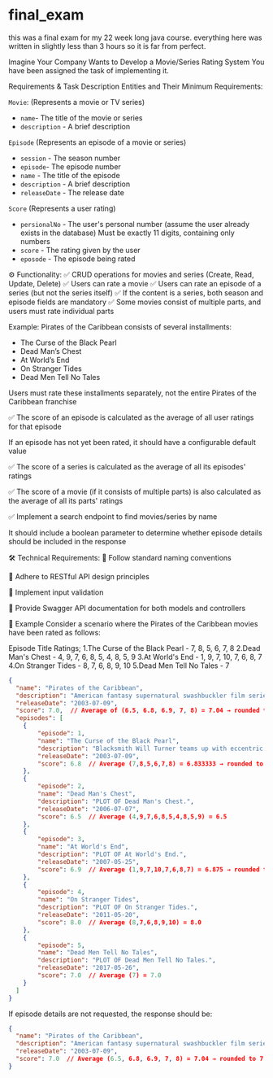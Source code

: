 # final_exam
this was a final exam for my 22 week long java course. everything here was written in slightly less than 3 hours so it is far from perfect.


Imagine Your Company Wants to Develop a Movie/Series Rating System
You have been assigned the task of implementing it.

 Requirements & Task Description
 Entities and Their Minimum Requirements:

`Movie`: (Represents a movie or TV series)
 * `name`- The title of the movie or series
 * `description` - A brief description

`Episode` (Represents an episode of a movie or series)
 * `session` - The season number
 * `episode`- The episode number
 * `name` - The title of the episode
 * `description` - A brief description
 * `releaseDate` - The release date

`Score` (Represents a user rating)
 * `persionalNo` - The user's personal number (assume the user already exists in the database)
 Must be exactly 11 digits, containing only numbers
 * `score` - The rating given by the user
 * `eposode` - The episode being rated

⚙️ Functionality:
✅ CRUD operations for movies and series (Create, Read, Update, Delete)
✅ Users can rate a movie
✅ Users can rate an episode of a series (but not the series itself)
✅ If the content is a series, both season and episode fields are mandatory
✅ Some movies consist of multiple parts, and users must rate individual parts

Example: Pirates of the Caribbean consists of several installments:
* The Curse of the Black Pearl
* Dead Man’s Chest
* At World’s End
* On Stranger Tides
* Dead Men Tell No Tales

Users must rate these installments separately, not the entire Pirates of the Caribbean franchise

✅ The score of an episode is calculated as the average of all user ratings for that episode

If an episode has not yet been rated, it should have a configurable default value

✅ The score of a series is calculated as the average of all its episodes' ratings

✅ The score of a movie (if it consists of multiple parts) is also calculated as the average of all its parts' ratings

✅ Implement a search endpoint to find movies/series by name

It should include a boolean parameter to determine whether episode details should be included in the response

🛠️ Technical Requirements:
🔹 Follow standard naming conventions

🔹 Adhere to RESTful API design principles

🔹 Implement input validation

🔹 Provide Swagger API documentation for both models and controllers

📌 Example
Consider a scenario where the Pirates of the Caribbean movies have been rated as follows:

Episode Title	Ratings;
 1.The Curse of the Black Pearl -	7, 8, 5, 6, 7, 8
 2.Dead Man's Chest	- 4, 9, 7, 6, 8, 5, 4, 8, 5, 9
 3.At World's End	- 1, 9, 7, 10, 7, 6, 8, 7
 4.On Stranger Tides - 8, 7, 6, 8, 9, 10
 5.Dead Men Tell No Tales	- 7

``` JSON
{
  "name": "Pirates of the Caribbean",
  "description": "American fantasy supernatural swashbuckler film series",
  "releaseDate": "2003-07-09",
  "score": 7.0,  // Average of (6.5, 6.8, 6.9, 7, 8) = 7.04 → rounded to 7.0
  "episodes": [
    {
        "episode": 1,
        "name": "The Curse of the Black Pearl",
        "description": "Blacksmith Will Turner teams up with eccentric pirate Captain Jack Sparrow to save Turner's love ... AND SO ON",
        "releaseDate": "2003-07-09",
        "score": 6.8  // Average (7,8,5,6,7,8) = 6.833333 → rounded to 6.8
    },
    {
        "episode": 2,
        "name": "Dead Man's Chest",
        "description": "PLOT OF Dead Man's Chest.",
        "releaseDate": "2006-07-07",
        "score": 6.5  // Average (4,9,7,6,8,5,4,8,5,9) = 6.5
    },
    {
        "episode": 3,
        "name": "At World's End",
        "description": "PLOT OF At World's End.",
        "releaseDate": "2007-05-25",
        "score": 6.9  // Average (1,9,7,10,7,6,8,7) = 6.875 → rounded to 6.9
    },
    {
        "episode": 4,
        "name": "On Stranger Tides",
        "description": "PLOT OF On Stranger Tides.",
        "releaseDate": "2011-05-20",
        "score": 8.0  // Average (8,7,6,8,9,10) = 8.0
    },
    {
        "episode": 5,
        "name": "Dead Men Tell No Tales",
        "description": "PLOT OF Dead Men Tell No Tales.",
        "releaseDate": "2017-05-26",
        "score": 7.0  // Average (7) = 7.0
    }
  ]
}
``` 
If episode details are not requested, the response should be:

``` JSON
{
  "name": "Pirates of the Caribbean",
  "description": "American fantasy supernatural swashbuckler film series",
  "releaseDate": "2003-07-09",
  "score": 7.0  // Average (6.5, 6.8, 6.9, 7, 8) = 7.04 → rounded to 7.0
}
``` 
